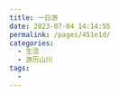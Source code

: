 ```yaml
---
title: 一日游
date: 2023-07-04 14:14:55
permalink: /pages/451e1d/
categories:
  - 生活
  - 游历山川
tags:
  - 
---
```

